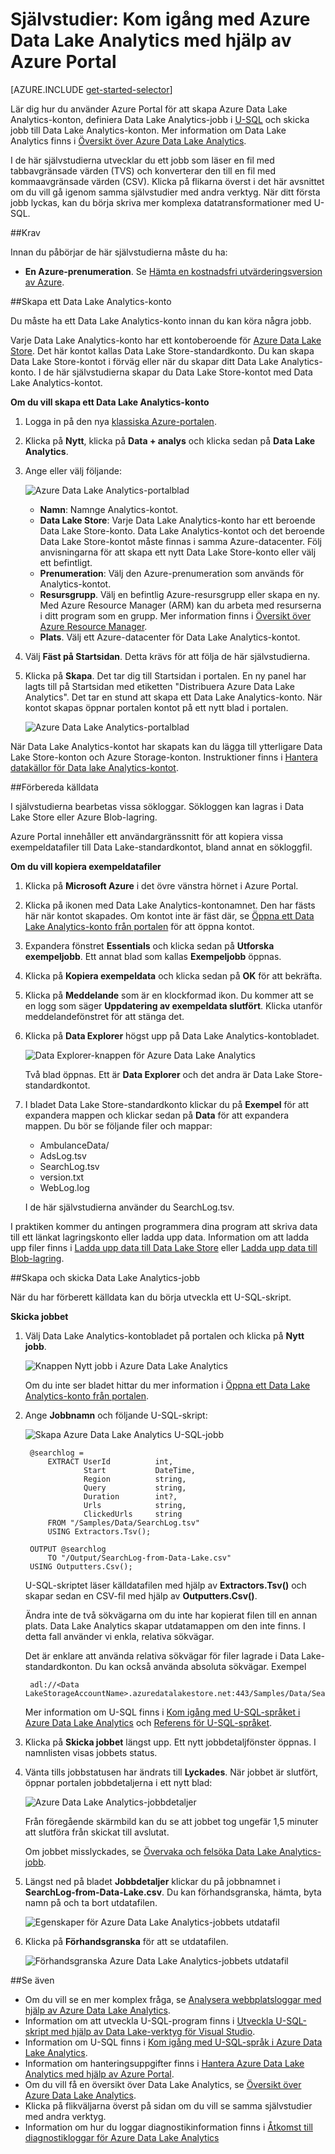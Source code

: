 <properties 
   pageTitle="Kom igång med Azure Data Lake Analytics med hjälp av Azure Portal | Azure" 
   description="Lär dig att skapa ett Data Lake Analytics-konto med hjälp av Azure Portal samt skapa ett Data Lake Analytics-jobb med hjälp av U-SQL och skicka jobbet. " 
   services="data-lake-analytics" 
   documentationCenter="" 
   authors="edmacauley" 
   manager="jhubbard" 
   editor="cgronlun"/>
 
<tags
   ms.service="data-lake-analytics"
   ms.devlang="na"
   ms.topic="hero-article"
   ms.tgt_pltfrm="na"
   ms.workload="big-data" 
   ms.date="05/16/2016"
   ms.author="edmaca"/>


# Självstudier: Kom igång med Azure Data Lake Analytics med hjälp av Azure Portal

[AZURE.INCLUDE [get-started-selector](../../includes/data-lake-analytics-selector-get-started.md)]

Lär dig hur du använder Azure Portal för att skapa Azure Data Lake Analytics-konton, definiera Data Lake Analytics-jobb i [U-SQL](data-lake-analytics-u-sql-get-started.md) och skicka jobb till Data Lake Analytics-konton. Mer information om Data Lake Analytics finns i [Översikt över Azure Data Lake Analytics](data-lake-analytics-overview.md).

I de här självstudierna utvecklar du ett jobb som läser en fil med tabbavgränsade värden (TVS) och konverterar den till en fil med kommaavgränsade värden (CSV). Klicka på flikarna överst i det här avsnittet om du vill gå igenom samma självstudier med andra verktyg. När ditt första jobb lyckas, kan du börja skriva mer komplexa datatransformationer med U-SQL.

##Krav

Innan du påbörjar de här självstudierna måste du ha:

- **En Azure-prenumeration**. Se [Hämta en kostnadsfri utvärderingsversion av Azure](https://azure.microsoft.com/pricing/free-trial/).

##Skapa ett Data Lake Analytics-konto

Du måste ha ett Data Lake Analytics-konto innan du kan köra några jobb.

Varje Data Lake Analytics-konto har ett kontoberoende för [Azure Data Lake Store]().  Det här kontot kallas Data Lake Store-standardkonto.  Du kan skapa Data Lake Store-kontot i förväg eller när du skapar ditt Data Lake Analytics-konto. I de här självstudierna skapar du Data Lake Store-kontot med Data Lake Analytics-kontot.

**Om du vill skapa ett Data Lake Analytics-konto**

1. Logga in på den nya [klassiska Azure-portalen](https://portal.azure.com).
2. Klicka på **Nytt**, klicka på **Data + analys** och klicka sedan på **Data Lake Analytics**.
6. Ange eller välj följande:

    ![Azure Data Lake Analytics-portalblad](./media/data-lake-analytics-get-started-portal/data-lake-analytics-portal-create-adla.png)

    - **Namn**: Namnge Analytics-kontot.
    - **Data Lake Store**: Varje Data Lake Analytics-konto har ett beroende Data Lake Store-konto. Data Lake Analytics-kontot och det beroende Data Lake Store-kontot måste finnas i samma Azure-datacenter. Följ anvisningarna för att skapa ett nytt Data Lake Store-konto eller välj ett befintligt.
    - **Prenumeration**: Välj den Azure-prenumeration som används för Analytics-kontot.
    - **Resursgrupp**. Välj en befintlig Azure-resursgrupp eller skapa en ny. Med Azure Resource Manager (ARM) kan du arbeta med resurserna i ditt program som en grupp. Mer information finns i [Översikt över Azure Resource Manager](resource-group-overview.md). 
    - **Plats**. Välj ett Azure-datacenter för Data Lake Analytics-kontot. 
7. Välj **Fäst på Startsidan**. Detta krävs för att följa de här självstudierna.
8. Klicka på **Skapa**. Det tar dig till Startsidan i portalen. En ny panel har lagts till på Startsidan med etiketten "Distribuera Azure Data Lake Analytics". Det tar en stund att skapa ett Data Lake Analytics-konto. När kontot skapas öppnar portalen kontot på ett nytt blad i portalen.

    ![Azure Data Lake Analytics-portalblad](./media/data-lake-analytics-get-started-portal/data-lake-analytics-portal-blade.png)


När Data Lake Analytics-kontot har skapats kan du lägga till ytterligare Data Lake Store-konton och Azure Storage-konton. Instruktioner finns i [Hantera datakällor för Data lake Analytics-kontot](data-lake-analytics-manage-use-portal.md#manage-account-data-sources).

##Förbereda källdata

I självstudierna bearbetas vissa sökloggar.  Sökloggen kan lagras i Data Lake Store eller Azure Blob-lagring. 

Azure Portal innehåller ett användargränssnitt för att kopiera vissa exempeldatafiler till Data Lake-standardkontot, bland annat en sökloggfil.

**Om du vill kopiera exempeldatafiler**

1. Klicka på **Microsoft Azure** i det övre vänstra hörnet i Azure Portal.
2. Klicka på ikonen med Data Lake Analytics-kontonamnet.  Den har fästs här när kontot skapades.
Om kontot inte är fäst där, se [Öppna ett Data Lake Analytics-konto från portalen](data-lake-analytics-manage-use-portal.md#access-adla-account) för att öppna kontot.
3. Expandera fönstret **Essentials** och klicka sedan på **Utforska exempeljobb**. Ett annat blad som kallas **Exempeljobb** öppnas.
4. Klicka på **Kopiera exempeldata** och klicka sedan på **OK** för att bekräfta.
5. Klicka på **Meddelande** som är en klockformad ikon. Du kommer att se en logg som säger **Uppdatering av exempeldata slutfört**. Klicka utanför meddelandefönstret för att stänga det.
7. Klicka på **Data Explorer** högst upp på Data Lake Analytics-kontobladet. 

    ![Data Explorer-knappen för Azure Data Lake Analytics](./media/data-lake-analytics-get-started-portal/data-lake-analytics-data-explorer-button.png)

    Två blad öppnas. Ett är **Data Explorer** och det andra är Data Lake Store-standardkontot.
8. I bladet Data Lake Store-standardkonto klickar du på **Exempel** för att expandera mappen och klickar sedan på **Data** för att expandera mappen. Du bör se följande filer och mappar:

    - AmbulanceData/
    - AdsLog.tsv
    - SearchLog.tsv
    - version.txt
    - WebLog.log
    
    I de här självstudierna använder du SearchLog.tsv.

I praktiken kommer du antingen programmera dina program att skriva data till ett länkat lagringskonto eller ladda upp data. Information om att ladda upp filer finns i [Ladda upp data till Data Lake Store](data-lake-analytics-manage-use-portal.md#upload-data-to-adls) eller [Ladda upp data till Blob-lagring](data-lake-analytics-manage-use-portal.md#upload-data-to-wasb).

##Skapa och skicka Data Lake Analytics-jobb

När du har förberett källdata kan du börja utveckla ett U-SQL-skript.  

**Skicka jobbet**

1. Välj Data Lake Analytics-kontobladet på portalen och klicka på **Nytt jobb**. 

    ![Knappen Nytt jobb i Azure Data Lake Analytics](./media/data-lake-analytics-get-started-portal/data-lake-analytics-new-job-button.png)

    Om du inte ser bladet hittar du mer information i [Öppna ett Data Lake Analytics-konto från portalen](data-lake-analytics-manage-use-portal.md#access-adla-account).
4. Ange **Jobbnamn** och följande U-SQL-skript:

    ![Skapa Azure Data Lake Analytics U-SQL-jobb](./media/data-lake-analytics-get-started-portal/data-lake-analytics-new-job.png)

        @searchlog =
            EXTRACT UserId          int,
                    Start           DateTime,
                    Region          string,
                    Query           string,
                    Duration        int?,
                    Urls            string,
                    ClickedUrls     string
            FROM "/Samples/Data/SearchLog.tsv"
            USING Extractors.Tsv();
        
        OUTPUT @searchlog   
            TO "/Output/SearchLog-from-Data-Lake.csv"
        USING Outputters.Csv();

    U-SQL-skriptet läser källdatafilen med hjälp av **Extractors.Tsv()** och skapar sedan en CSV-fil med hjälp av **Outputters.Csv()**. 
    
    Ändra inte de två sökvägarna om du inte har kopierat filen till en annan plats.  Data Lake Analytics skapar utdatamappen om den inte finns.  I detta fall använder vi enkla, relativa sökvägar.  
    
    Det är enklare att använda relativa sökvägar för filer lagrade i Data Lake-standardkonton. Du kan också använda absoluta sökvägar.  Exempel 
    
        adl://<Data LakeStorageAccountName>.azuredatalakestore.net:443/Samples/Data/SearchLog.tsv
      

    Mer information om U-SQL finns i [Kom igång med U-SQL-språket i Azure Data Lake Analytics](data-lake-analytics-u-sql-get-started.md) och [Referens för U-SQL-språket](http://go.microsoft.com/fwlink/?LinkId=691348).
     
5. Klicka på **Skicka jobbet** längst upp. Ett nytt jobbdetaljfönster öppnas. I namnlisten visas jobbets status.   
6. Vänta tills jobbstatusen har ändrats till **Lyckades**. När jobbet är slutfört, öppnar portalen jobbdetaljerna i ett nytt blad:

    ![Azure Data Lake Analytics-jobbdetaljer](./media/data-lake-analytics-get-started-portal/data-lake-analytics-job-completed.png)

    Från föregående skärmbild kan du se att jobbet tog ungefär 1,5 minuter att slutföra från skickat till avslutat.
    
    Om jobbet misslyckades, se [Övervaka och felsöka Data Lake Analytics-jobb](data-lake-analytics-monitor-and-troubleshoot-jobs-tutorials.md).

7. Längst ned på bladet **Jobbdetaljer** klickar du på jobbnamnet i **SearchLog-from-Data-Lake.csv**. Du kan förhandsgranska, hämta, byta namn på och ta bort utdatafilen.

    ![Egenskaper för Azure Data Lake Analytics-jobbets utdatafil](./media/data-lake-analytics-get-started-portal/data-lake-analytics-output-file-properties.png)
8. Klicka på **Förhandsgranska** för att se utdatafilen.

    ![Förhandsgranska Azure Data Lake Analytics-jobbets utdatafil](./media/data-lake-analytics-get-started-portal/data-lake-analytics-job-output-preview.png)

##Se även

- Om du vill se en mer komplex fråga, se [Analysera webbplatsloggar med hjälp av Azure Data Lake Analytics](data-lake-analytics-analyze-weblogs.md).
- Information om att utveckla U-SQL-program finns i [Utveckla U-SQL-skript med hjälp av Data Lake-verktyg för Visual Studio](data-lake-analytics-data-lake-tools-get-started.md).
- Information om U-SQL finns i [Kom igång med U-SQL-språk i Azure Data Lake Analytics](data-lake-analytics-u-sql-get-started.md).
- Information om hanteringsuppgifter finns i [Hantera Azure Data Lake Analytics med hjälp av Azure Portal](data-lake-analytics-manage-use-portal.md).
- Om du vill få en översikt över Data Lake Analytics, se [Översikt över Azure Data Lake Analytics](data-lake-analytics-overview.md).
- Klicka på flikväljarna överst på sidan om du vill se samma självstudier med andra verktyg.
- Information om hur du loggar diagnostikinformation finns i [Åtkomst till diagnostikloggar för Azure Data Lake Analytics](data-lake-analytics-diagnostic-logs.md)



<!--HONumber=Sep16_HO3-->


